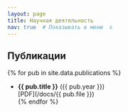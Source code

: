 ```yaml
---
layout: page
title: Научная деятельность
nav: true  # Показывать в меню  s
---
```


## Публикации  
{% for pub in site.data.publications %}  
- **{{ pub.title }}** ({{ pub.year }})  
  [PDF](/docs/{{ pub.file }})  
{% endfor %} 

<!-- ### Публикации
1. "Методика прогнозирования пассажиропотоков..." (2024)  
   [Тезисы](#) | [Статья](#)  
2. "Архитектурные паттерны ИИ-систем..." (2025, в печати)  
   [Препринт](#)  

### Участие в конференциях
- ХХI Малышевские чтения (2025)  
  [Сертификат](#) (заглушка)
- "Энергия 2024" (ИГЭУ)  
  [Программа конференции](#) -->